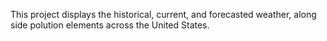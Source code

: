 This project displays the historical, current, and forecasted weather, along side polution elements across the United States.